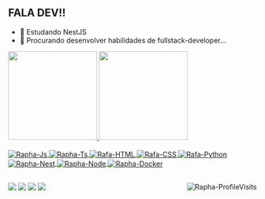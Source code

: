 ## FALA DEV!!
- 🌱 Estudando NestJS
- 🤔 Procurando desenvolver habilidades de fullstack-developer...

<div>
  <a href="https://github.com/Cyberoff">
  <img height="180em" src="https://github-readme-stats.vercel.app/api?username=cyberoff&show_icons=true&theme=dark&include_all_commits=true&count_private=true"/>
  <img height="180em" src="https://github-readme-stats.vercel.app/api/top-langs/?username=cyberoff&layout=compact&langs_count=7&theme=dark"/>
</div>
 
 <div style="display: inline_block"><br>
  <img align="center" alt="Rapha-Js" src="https://img.shields.io/badge/JavaScript-323330?style=for-the-badge&logo=javascript&logoColor=F7DF1E">
  <img align="center" alt="Rapha-Ts"  src="https://img.shields.io/badge/TypeScript-007ACC?style=for-the-badge&logo=typescript&logoColor=white">
  <img align="center" alt="Rafa-HTML"  src="https://img.shields.io/badge/HTML5-E34F26?style=for-the-badge&logo=html5&logoColor=white">
  <img align="center" alt="Rafa-CSS" src="https://img.shields.io/badge/CSS3-1572B6?style=for-the-badge&logo=css3&logoColor=white">
  <img align="center" alt="Rafa-Python"  src="https://img.shields.io/badge/Python-14354C?style=for-the-badge&logo=python&logoColor=white">
  <img align="center" alt="Rapha-Nest"  src="https://img.shields.io/badge/nestjs-%23E0234E.svg?style=for-the-badge&logo=nestjs&logoColor=white">
  <img align="center" alt="Rapha-Node"src="https://img.shields.io/badge/Node.js-43853D?style=for-the-badge&logo=node.js&logoColor=white">
  <img align="center" alt="Rapha-Docker" src="https://img.shields.io/badge/docker-%230db7ed.svg?style=for-the-badge&logo=docker&logoColor=white">

</div>
 
 ##
 
 <div> 
  <a href="https://instagram.com/angeloraphael._" target="_blank"><img src="https://img.shields.io/badge/-Instagram-%23E4405F?style=for-the-badge&logo=instagram&logoColor=white" target="_blank"></a>
  <a href="https://https://www.linkedin.com/in/angelo-raphael" target="_blank"><img src="https://img.shields.io/badge/-LinkedIn-%230077B5?style=for-the-badge&logo=linkedin&logoColor=white" target="_blank"></a> 
  <a href="https://t.me/Lo_Mori"><img src="https://img.shields.io/badge/Telegram-2CA5E0?style=for-the-badge&logo=telegram&logoColor=white"></a>
  <a href="mailto:jaredleto664@protonmail.ch"><img src="https://img.shields.io/badge/ProtonMail-8B89CC?style=for-the-badge&logo=protonmail&logoColor=white"></a>
   
  <img align="right" alt="Rapha-ProfileVisits" src="https://komarev.com/ghpvc/?username=cyberoff&color=red"/>
   
   
 </div>

  
